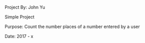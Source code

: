 Project By: John Yu

Simple Project

Purpose: Count the number places of a number entered by a user

Date: 2017 - x
